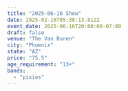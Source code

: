```yaml
---
title: "2025-06-16 Show"
date: 2025-02-16T05:38:13.812Z
event_date: 2025-06-16T20:00:00-07:00
draft: false
venue: "The Van Buren"
city: "Phoenix"
state: "AZ"
price: "75.5"
age_requirement: "13+"
bands:
  - "pixies"
---
```

